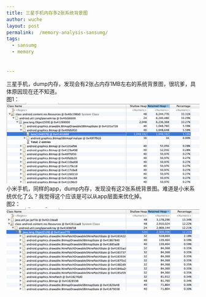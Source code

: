 ```yaml
---
title: 三星手机内存多2张系统背景图  
author: wuche  
layout: post  
permalink:  /memory-analysis-sansumg/  
tags:  
  - sansumg
  - memory
  
  
---  
```


三星手机，dump内存，发现会有2张占内存1MB左右的系统背景图，很坑爹，具体原因现在还不知道。  
图1：  
![img](../images/laiwang/memory1.png) 
小米手机，同样的app，dump内存，发现没有这2张系统背景图。难道是小米系统优化了么？我觉得这个应该是可以从app层面来优化掉。  
图2：  
![img](../images/laiwang/memory2.png)  

